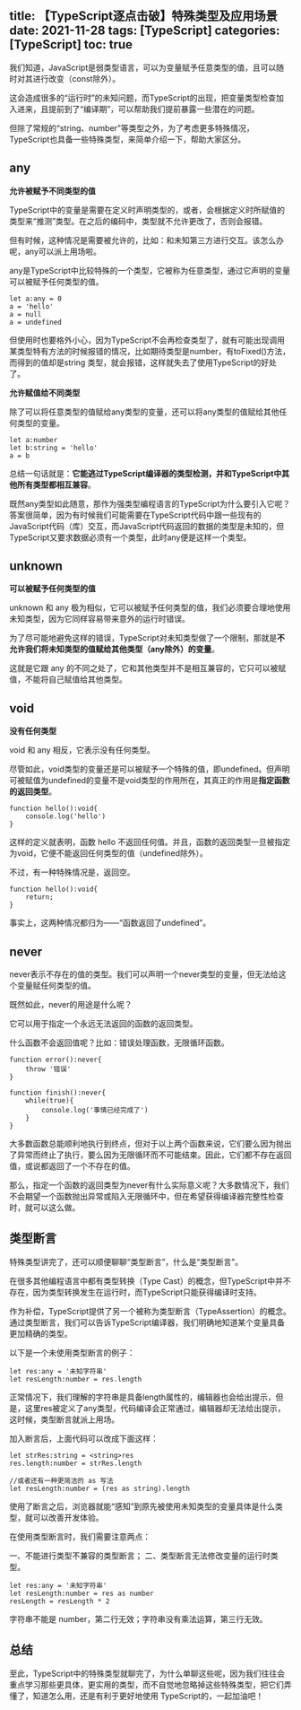 title: 【TypeScript逐点击破】特殊类型及应用场景  
date: 2021-11-28
tags: [TypeScript]
categories: [TypeScript]
toc: true
---

我们知道，JavaScript是弱类型语言，可以为变量赋予任意类型的值，且可以随时对其进行改变（const除外）。

这会造成很多的“运行时”的未知问题，而TypeScript的出现，把变量类型检查加入进来，且提前到了“编译期”，可以帮助我们提前暴露一些潜在的问题。

但除了常规的“string、number”等类型之外，为了考虑更多特殊情况，TypeScript也具备一些特殊类型，来简单介绍一下，帮助大家区分。

## any

**允许被赋予不同类型的值**

TypeScript中的变量是需要在定义时声明类型的，或者，会根据定义时所赋值的类型来“推测”类型。在之后的编码中，类型就不允许更改了，否则会报错。

但有时候，这种情况是需要被允许的，比如：和未知第三方进行交互。该怎么办呢，any可以派上用场啦。

any是TypeScript中比较特殊的一个类型，它被称为任意类型，通过它声明的变量可以被赋予任何类型的值。

```
let a:any = 0
a = 'hello'
a = null
a = undefined
```

但使用时也要格外小心，因为TypeScript不会再检查类型了，就有可能出现调用某类型特有方法的时候报错的情况，比如期待类型是number，有toFixed()方法，而得到的值却是string 类型，就会报错，这样就失去了使用TypeScript的好处了。

**允许赋值给不同类型**

除了可以将任意类型的值赋给any类型的变量，还可以将any类型的值赋给其他任何类型的变量。

```
let a:number
let b:string = 'hello'
a = b
```

总结一句话就是：**它能逃过TypeScript编译器的类型检测，并和TypeScript中其他所有类型都相互兼容**。

既然any类型如此随意，那作为强类型编程语言的TypeScript为什么要引入它呢？答案很简单，因为有时候我们可能需要在TypeScript代码中跟一些现有的JavaScript代码（库）交互，而JavaScript代码返回的数据的类型是未知的，但TypeScript又要求数据必须有一个类型，此时any便是这样一个类型。

## unknown

**可以被赋予任何类型的值**

unknown 和 any 极为相似，它可以被赋予任何类型的值，我们必须要合理地使用未知类型，因为它同样容易带来意外的运行时错误。

为了尽可能地避免这样的错误，TypeScript对未知类型做了一个限制，那就是**不允许我们将未知类型的值赋给其他类型（any除外）的变量**。

这就是它跟 any 的不同之处了，它和其他类型并不是相互兼容的，它只可以被赋值，不能将自己赋值给其他类型。

## void

**没有任何类型**

void 和 any 相反，它表示没有任何类型。

尽管如此，void类型的变量还是可以被赋予一个特殊的值，即undefined。但声明可被赋值为undefined的变量不是void类型的作用所在，其真正的作用是**指定函数的返回类型**。

```
function hello():void{
    console.log('hello')
}
```
这样的定义就表明，函数 hello 不返回任何值。并且，函数的返回类型一旦被指定为void，它便不能返回任何类型的值（undefined除外）。

不过，有一种特殊情况是，返回空。

```
function hello():void{
    return;
}
```
事实上，这两种情况都归为——“函数返回了undefined”。

## never

never表示不存在的值的类型。我们可以声明一个never类型的变量，但无法给这个变量赋任何类型的值。

既然如此，never的用途是什么呢？

它可以用于指定一个永远无法返回的函数的返回类型。

什么函数不会返回值呢？比如：错误处理函数，无限循环函数。

```
function error():never{
    throw '错误'
}

function finish():never{
    while(true){
        console.log('事情已经完成了')
    }
}
```

大多数函数总能顺利地执行到终点，但对于以上两个函数来说，它们要么因为抛出了异常而终止了执行，要么因为无限循环而不可能结束。因此，它们都不存在返回值，或说都返回了一个不存在的值。

那么，指定一个函数的返回类型为never有什么实际意义呢？大多数情况下，我们不会期望一个函数抛出异常或陷入无限循环中，但在希望获得编译器完整性检查时，就可以这么做。

## 类型断言

特殊类型讲完了，还可以顺便聊聊“类型断言”，什么是“类型断言”。

在很多其他编程语言中都有类型转换（Type Cast）的概念，但TypeScript中并不存在，因为类型转换发生在运行时，而TypeScript只能获得编译时支持。

作为补偿，TypeScript提供了另一个被称为类型断言（TypeAssertion）的概念。通过类型断言，我们可以告诉TypeScript编译器，我们明确地知道某个变量具备更加精确的类型。

以下是一个未使用类型断言的例子：

```
let res:any = '未知字符串' 
let resLength:number = res.length
```
正常情况下，我们理解的字符串是具备length属性的，编辑器也会给出提示，但是，这里res被定义了any类型，代码编译会正常通过，编辑器却无法给出提示，这时候，类型断言就派上用场。

加入断言后，上面代码可以改成下面这样：

```
let strRes:string = <string>res
res.length:number = strRes.length

//或者还有一种更简洁的 as 写法
let resLength:number = (res as string).length
```
使用了断言之后，浏览器就能“感知”到原先被使用未知类型的变量具体是什么类型，就可以改善开发体验。

在使用类型断言时，我们需要注意两点：

一、不能进行类型不兼容的类型断言；
二、类型断言无法修改变量的运行时类型。

```
let res:any = '未知字符串' 
let resLength:number = res as number
resLength = resLength * 2 
```
字符串不能是 number，第二行无效；字符串没有乘法运算，第三行无效。

## 总结

至此，TypeScript中的特殊类型就聊完了，为什么单聊这些呢，因为我们往往会重点学习那些更具体，更实用的类型，而不自觉地忽略掉这些特殊类型，把它们弄懂了，知道怎么用，还是有利于更好地使用 TypeScript的，一起加油吧！

